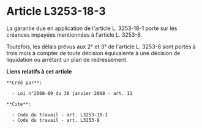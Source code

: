 # Article L3253-18-3

La garantie due en application de l'article L. 3253-18-1 porte sur les créances impayées mentionnées à l'article L. 3253-8. 

Toutefois, les délais prévus aux 2° et 3° de l'article L. 3253-8 sont portés à trois mois à compter de toute décision
équivalente à une décision de liquidation ou arrêtant un plan de redressement.

**Liens relatifs à cet article**

	**Créé par**:

	  - Loi n°2008-89 du 30 janvier 2008 - art. 11

	**Cite**:

	  - Code du travail - art. L3253-18-1
	  - Code du travail - art. L3253-8

